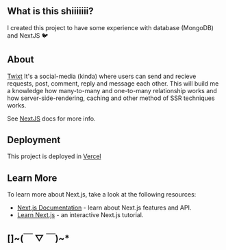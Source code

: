 ## What is this shiiiiiii?

I created this project to have some experience with database (MongoDB) and NextJS 🐦

## About

[Twixt](https://twixt.vercel.app)
It's a social-media (kinda) where users can send and recieve requests, post, comment, reply and message each other. This will build me a knowledge how many-to-many and one-to-many relationship works and how server-side-rendering, caching and other method of SSR techniques works.

See [NextJS](https://nextjs.org/docs) docs for more info.

## Deployment

This project is deployed in [Vercel](https://vercel.com/)

## Learn More

To learn more about Next.js, take a look at the following resources:

- [Next.js Documentation](https://nextjs.org/docs) - learn about Next.js features and API.
- [Learn Next.js](https://nextjs.org/learn) - an interactive Next.js tutorial.

## []~(￣ ▽ ￣)~\*
